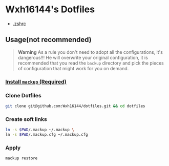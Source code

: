 # Wxh16144's Dotfiles

- [.zshrc](./backup/.zshrc)

## Usage(not recommended)

> **Warning**
> As a rule you don't need to adopt all the configurations, it's dangerous!!! He will overwrite your original configuration, it is recommended that you read the `backup` directory and pick the pieces of configuration that might work for you on demand.

### [Install `mackup` (Required)](https://github.com/lra/mackup/blob/master/INSTALL.md)

### Clone Dotfiles

```bash
git clone git@github.com:Wxh16144/dotfiles.git && cd dotfiles
```

### Create soft links

```bash
ln -s $PWD/.mackup ~/.mackup \
ln -s $PWD/.mackup.cfg ~/.mackup.cfg
```

### Apply

```bash
mackup restore
```
